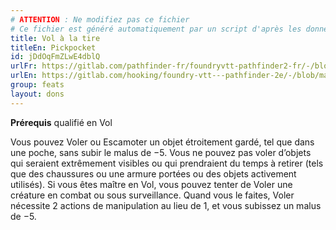 ```yaml
---
# ATTENTION : Ne modifiez pas ce fichier
# Ce fichier est généré automatiquement par un script d'après les données du module Foundry VTT officiel et de sa traduction
title: Vol à la tire
titleEn: Pickpocket
id: jDdOqFmZLwE4dblQ
urlFr: https://gitlab.com/pathfinder-fr/foundryvtt-pathfinder2-fr/-/blob/master/data/feats/jDdOqFmZLwE4dblQ.htm
urlEn: https://gitlab.com/hooking/foundry-vtt---pathfinder-2e/-/blob/master/packs/data/feats.db/pickpocket.json
group: feats
layout: dons
---
```

**Prérequis** qualifié en Vol  


Vous pouvez Voler ou Escamoter un objet étroitement gardé, tel que dans une poche, sans subir le malus de −5. Vous ne pouvez pas voler d’objets qui seraient extrêmement visibles ou qui prendraient du temps à retirer (tels que des chaussures ou une armure portées ou des objets activement utilisés). Si vous êtes maître en Vol, vous pouvez tenter de Voler une créature en combat ou sous surveillance. Quand vous le faites, Voler nécessite 2 actions de manipulation au lieu de 1, et vous subissez un malus de −5. 


